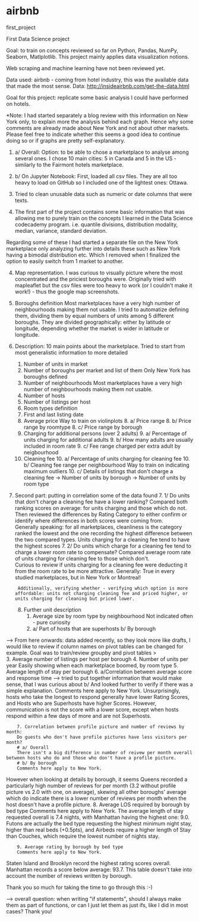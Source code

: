 # airbnb
first_project


First Data Science project

Goal: to train on concepts reviewed so far on Python, Pandas, NumPy, Seaborn, Matlplotlib. This project mainly applies data visualization notions. 

Web scraping and machine learning have not been reviewed yet. 

Data used: airbnb - coming from hotel industry, this was the available data that made the most sense. 
Data: http://insideairbnb.com/get-the-data.html

Goal for this project: replicate some basic analysis I could have performed on hotels. 

*Note: I had started separately a blog review with this information on New York only, to explain more the analysis behind each graph. Hence why some comments are already made about New York and not about other markets. 
Please feel free to indicate whether this seems a good idea to continue doing so or if graphs are pretty self-explanatory. 

1. a/ Overall: 
Option: to be able to chose a marketplace to analyse among several ones. I chose 10 main cities: 5 in Canada and 5 in the US - similarly to the Fairmont hotels marketplace. 

1. b/ On Jupyter Notebook: 
First, loaded all csv files. They are all too heavy to load on GitHub so I included one of the lightest ones: Ottawa. 

2. Tried to clean unusable data such as numeric or date columns that were texts. 

3. The first part of the project contains some basic information that was allowing me to purely train on the concepts I learned in the Data Science codecademy program. i.e. quantile divisions, distribution modality, median, variance, standard deviation. 

Regarding some of these I had started a separate file on the New York marketplace only analyzing further into details these such as New York having a bimodal distribution etc. Which I removed when I finalized the option to easily switch from 1 market to another. 

4. Map representation. I was curious to visually picture where the most concentrated and the priciest boroughs were. Originally tried with mapleaflet but the csv files were too heavy to work (or I couldn't make it work!) - thus the google map screenshots. 

5. Boroughs definition 
	Most marketplaces have a very high number of neighbourhoods making them not usable. 
	I tried to automatize defining them, dividing them by equal numbers of units among 5 different boroughs. 
	They are divided geographically: either by latitude or longitude, depending whether the market is wider in latitude or longitude. 

6. Description: 10 main points about the marketplace. 
Tried to start from most generalistic information to more detailed
	1. Number of units in market
	2. Number of boroughs per market and list of them
		Only New York has boroughs defined
	3. Number of neighbourhoods
		Most marketplaces have a very high number of neighbourhoods making them not usable. 
	4. Number of hosts
	5. Number of listings per host
	6. Room types definition
	7. First and last listing date
	8. Average price
	Way to train on violinplots
		8. a/ Price range 
		8. b/ Price range by roomtype
		8. c/ Price range by borough 
	9. Charging for additional persons (over 2 adults)
		9. a/ Percentage of units charging for additional adults 
		9. b/ How many adults are usually included in room rate
		9. c/ Fee range charged per extra adult by neigbourhood
	10. Cleaning fee 
		10. a/ Percentage of units charging for cleaning fee 
		10. b/ Cleaning fee range per neighbourhood 
		Way to train on indicating maximum outliers
		10. c/ Details of listings that don't charge a cleaning fee
			-> Number of units by borough
			-> Number of units by room type 


7. Second part: putting in correlation some of the data found 
	7. 1/ Do units that don't charge a cleaning fee have a lower ranking? 
		Compared both ranking scores on average: for units charging and those which do not. 
		Then reviewed the differences by Rating Category to either confirm or identify where differences in both scores were coming from.  
		Generally speaking: for all marketplaces, cleanliness is the category ranked the lowest and the one recording the highest difference between the two compared types. Units charging for a cleaning fee tend to have the highest scores 
	7. 2/ Do units which charge for a cleaning fee tend to charge a lower room rate to compensate? 
		Compared average room rate of units charging for cleaning fee to those which don't.  
		Curious to review if units charging for a cleaning fee were deducting it from the room rate to be more attractive. 
		Generally: True in every studied marketplaces, but in New York or Montreal!

		Additionally, verifying whether - verifying which option is more affordable: units not charging cleaning fee and priced higher, or units charging for cleaning but priced lower. 
	
	8. Further unit description
		1. Average size by room type by neighbourhood 
		Not indicated often - pure curiosity 
		2. a/ Part of hosts that are superhosts 
		   b/ By borough


--> From here onwards: data added recently, so they look more like drafts, I would like to review if column names on pivot tables can be changed for example. Goal was to train/review groupby and pivot tables >		  
	  	3. Average number of listings per host per borough 
		4. Number of units per year 
	   	  Easily showing when each marketplace boomed, by room type 
		5. Average length of stay per borough
		6. a/Correlation between average score and response time --> tried to put together information that would make sense, that I was curious about 
		  b/ And looked further to verify if there was a simple explanation. 
		  Comments here apply to New York. 
Unsurprisingly, hosts who take the longest to respond generally have lower Rating Scores, and Hosts who are Superhosts have higher Scores.
However, communication is not the score with a lower score, except when hosts respond within a few days of more and are not Superhosts.

		7. Correlation between profile picture and number of reviews by month: 
		Do guests who don't have profile pictures have less visitors per month?
		# a/ Overall
		There isn't a big difference in number of reivew per month overall between hosts who do and those who don't have a profile picture.
		# b/ By borough
		Comments here apply to New York. 
However when looking at details by borough, it seems Queens recorded a particularly high number of reviews for per month (3.2 without profile picture vs 2.0 with one, on average), skewing all other boroughs' average which do indicate there is a lower number of reviews per month when the host doesn't have a profile picture.
		8. Average LOS required by borough by bed type
		Comments here apply to New York. 
The average length of stay requested overall is 7.4 nights, with Manhattan having the highest one: 9.0. Futons are actually the bed type requesting the highest minimum night stay, higher than real beds (+0.5pts), and Airbeds require a higher length of Stay than Couches, which require the lowest number of nights stay.

		9. Average rating by borough by bed type
		Comments here apply to New York.
Staten Island and Brooklyn record the highest rating scores overall. Manhattan records a score below average: 93.7. 
This table doesn't take into account the number of reviews written by borough.




Thank you so much for taking the time to go through this :-) 

--> overall question: when writing "if statements", should I always make them as part of functions, or can I just let them as just ifs, like I did in most cases?
Thank you! 

